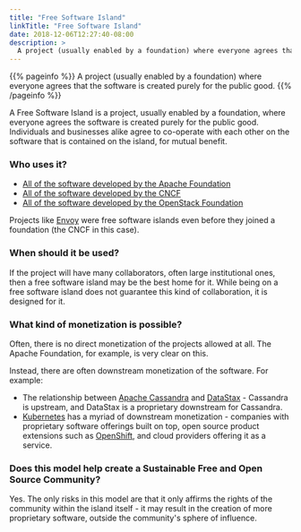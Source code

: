 ```yaml
---
title: "Free Software Island"
linkTitle: "Free Software Island"
date: 2018-12-06T12:27:40-08:00
description: >
  A project (usually enabled by a foundation) where everyone agrees that the software is created purely for the public good.
---
```


{{% pageinfo %}}
  A project (usually enabled by a foundation) where everyone agrees that the software
  is created purely for the public good.
{{% /pageinfo %}}


A Free Software Island is a project, usually enabled by a foundation, where
everyone agrees the software is created purely for the public good. Individuals
and businesses alike agree to co-operate with each other on the software that
is contained on the island, for mutual benefit.

### Who uses it?

* [All of the software developed by the Apache Foundation](https://apache.org)
* [All of the software developed by the CNCF](https://www.cncf.io)
* [All of the software developed by the OpenStack Foundation](https://www.openstack.org)

Projects like [Envoy](https://www.envoyproxy.io) were free software islands even
before they joined a foundation (the CNCF in this case).

### When should it be used?

If the project will have many collaborators, often large institutional ones,
then a free software island may be the best home for it. While being on a free
software island does not guarantee this kind of collaboration, it is designed 
for it.

### What kind of monetization is possible?

Often, there is no direct monetization of the projects allowed at all. The
Apache Foundation, for example, is very clear on this. 

Instead, there are often downstream monetization of the software. For example:

* The relationship between [Apache Cassandra](https://cassandra.apache.org) and
[DataStax](https://www.datastax.com) - Cassandra is upstream, and DataStax is
a proprietary downstream for Cassandra.
* [Kubernetes](https://kubernetes.io) has a myriad of downstream monetization - 
companies with proprietary software offerings built on top, open source product extensions
such as [OpenShift](https://www.openshift.com), and cloud providers offering it
as a service.

### Does this model help create a Sustainable Free and Open Source Community?

Yes. The only risks in this model are that it only affirms the rights of the
community within the island itself - it may result in the creation of more proprietary
software, outside the community's sphere of influence. 
